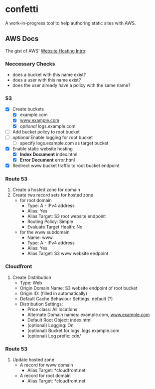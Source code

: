 # confetti

A work-in-progress tool to help authoring static sites with AWS.

## AWS Docs

The gist of AWS' [Website Hosting Intro](http://docs.aws.amazon.com/gettingstarted/latest/swh/website-hosting-intro.html):

### Neccessary Checks

- does a bucket with this name exist?
- does a user with this name exist?
- does the user already have a policy with the same name?

### S3

- [x] Create buckets
   - [x] example.com
   - [x] www.example.com
   - [x] *optional* logs.example.com
- [ ] Add bucket policy to root bucket
- [ ] *optional* Enable logging for root bucket
   - [ ] specify logs.example.com as target bucket
- [x] Enable static website hosting
   - [x] **Index Document** index.html
   - [x] **Error Document** error.html
- [x] Redirect www bucket traffic to root bucket endpoint

### Route 53

1. Create a hosted zone for domain
2. Create two record sets for hosted zone
   - for root domain
     - Type: A - IPv4 address
     - Alias: Yes
     - Alias Target: S3 root website endpoint
     - Routing Policy: Simple
     - Evaluate Target Health: No
   - for the www subdomain
     - Name: www.
     - Type: A - IPv4 address
     - Alias: Yes
     - Alias Target: S3 www website endpoint

### Cloudfront

1. Create Distribution
   - Type: Web
   - Origin Domain Name: S3 website endpoint of root bucket
   - Origin ID: (filled in automatically)
   - Default Cache Behaviour Settings: default (?)
   - Distribution Settings:
     - Price class: All locations
     - Alternate Domain names: example.com, www.example.com
     - Default Root Object: index.html
     - (optional) Logging: On
     - (optional) Bucket for logs: logs.example.com
     - (optional) Log prefix: cdn/

### Route 53

1. Update hosted zone
   - A record for www domain
     - Alias Target: *cloudfront.net
   - A record for root domain
     - Alias Target: *cloudfront.net
